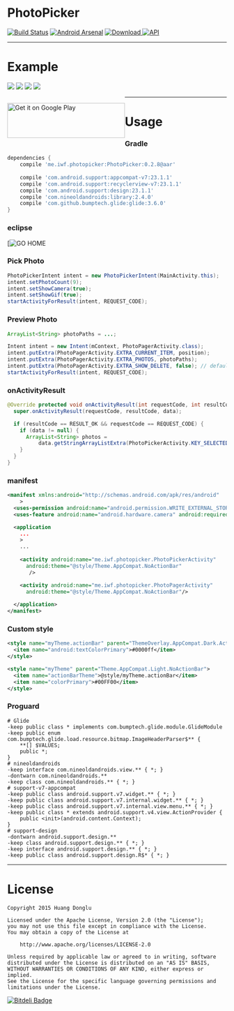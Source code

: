 
# PhotoPicker
[![Build Status](https://travis-ci.org/donglua/PhotoPicker.svg?branch=master)](https://travis-ci.org/donglua/PhotoPicker)
[![Android Arsenal](https://img.shields.io/badge/Android%20Arsenal-PhotoPicker-green.svg?style=flat)](https://android-arsenal.com/details/1/2091)
[ ![Download](https://api.bintray.com/packages/donglua/maven/PhotoPicker/images/download.svg) ](https://bintray.com/donglua/maven/PhotoPicker/_latestVersion)
[![API](https://img.shields.io/badge/API-10%2B-brightgreen.svg?style=flat)](https://android-arsenal.com/api?level=10)

---

# Example
![](http://ww2.sinaimg.cn/large/5e9a81dbgw1etra5iu80lj206z0cet8r.jpg)
![](http://ww2.sinaimg.cn/large/5e9a81dbgw1etra61rnr9j206z0ce3yu.jpg)
![](http://ww4.sinaimg.cn/large/5e9a81dbgw1etra6efl1hj206z0cewet.jpg)
![](http://ww3.sinaimg.cn/large/5e9a81dbgw1etra6q2edzj206z0cedgg.jpg)

<p style="float:left;">
 <a href="https://play.google.com/store/apps/details?id=me.iwf.PhotoPickerDemo&utm_source=global_co&utm_medium=prtnr&utm_content=Mar2515&utm_campaign=PartBadge&pcampaignid=MKT-AC-global-none-all-co-pr-py-PartBadges-Oct1515-1">
 <img HEIGHT="80" WIDTH="270" alt="Get it on Google Play" src="https://play.google.com/intl/en_us/badges/images/apps/en-play-badge.png" />
 </a>
</p>

---

# Usage

### Gradle

```groovy
dependencies {
    compile 'me.iwf.photopicker:PhotoPicker:0.2.8@aar'
    
    compile 'com.android.support:appcompat-v7:23.1.1'
    compile 'com.android.support:recyclerview-v7:23.1.1'
    compile 'com.android.support:design:23.1.1'
    compile 'com.nineoldandroids:library:2.4.0'
    compile 'com.github.bumptech.glide:glide:3.6.0'
}
```

### eclipse
[![GO HOME](http://ww4.sinaimg.cn/large/5e9a81dbgw1eu90m08v86j20dw09a3yu.jpg)

### Pick Photo
```java
PhotoPickerIntent intent = new PhotoPickerIntent(MainActivity.this);
intent.setPhotoCount(9);
intent.setShowCamera(true);
intent.setShowGif(true);
startActivityForResult(intent, REQUEST_CODE);
```

### Preview Photo

```java
ArrayList<String> photoPaths = ...;

Intent intent = new Intent(mContext, PhotoPagerActivity.class);
intent.putExtra(PhotoPagerActivity.EXTRA_CURRENT_ITEM, position);
intent.putExtra(PhotoPagerActivity.EXTRA_PHOTOS, photoPaths);
intent.putExtra(PhotoPagerActivity.EXTRA_SHOW_DELETE, false); // default is true
startActivityForResult(intent, REQUEST_CODE);
```

### onActivityResult
```java
@Override protected void onActivityResult(int requestCode, int resultCode, Intent data) {
  super.onActivityResult(requestCode, resultCode, data);

  if (resultCode == RESULT_OK && requestCode == REQUEST_CODE) {
    if (data != null) {
      ArrayList<String> photos = 
          data.getStringArrayListExtra(PhotoPickerActivity.KEY_SELECTED_PHOTOS);
    }
  }
}
```

### manifest
```xml
<manifest xmlns:android="http://schemas.android.com/apk/res/android"
    >
  <uses-permission android:name="android.permission.WRITE_EXTERNAL_STORAGE"/>
  <uses-feature android:name="android.hardware.camera" android:required="true" />

  <application
    ...
    >
    ...
    
    <activity android:name="me.iwf.photopicker.PhotoPickerActivity"
      android:theme="@style/Theme.AppCompat.NoActionBar" 
       />

    <activity android:name="me.iwf.photopicker.PhotoPagerActivity"
      android:theme="@style/Theme.AppCompat.NoActionBar"/>
    
  </application>
</manifest>
```
### Custom style
```xml
<style name="myTheme.actionBar" parent="ThemeOverlay.AppCompat.Dark.ActionBar">
  <item name="android:textColorPrimary">#0000ff</item>
</style>

<style name="myTheme" parent="Theme.AppCompat.Light.NoActionBar">
  <item name="actionBarTheme">@style/myTheme.actionBar</item>
  <item name="colorPrimary">#00FF00</item>
</style>
```

### Proguard

```
# Glide
-keep public class * implements com.bumptech.glide.module.GlideModule
-keep public enum com.bumptech.glide.load.resource.bitmap.ImageHeaderParser$** {
    **[] $VALUES;
    public *;
}
# nineoldandroids
-keep interface com.nineoldandroids.view.** { *; }
-dontwarn com.nineoldandroids.**
-keep class com.nineoldandroids.** { *; }
# support-v7-appcompat
-keep public class android.support.v7.widget.** { *; }
-keep public class android.support.v7.internal.widget.** { *; }
-keep public class android.support.v7.internal.view.menu.** { *; }
-keep public class * extends android.support.v4.view.ActionProvider {
    public <init>(android.content.Context);
}
# support-design
-dontwarn android.support.design.**
-keep class android.support.design.** { *; }
-keep interface android.support.design.** { *; }
-keep public class android.support.design.R$* { *; }
```

---


# License

    Copyright 2015 Huang Donglu

    Licensed under the Apache License, Version 2.0 (the "License");
    you may not use this file except in compliance with the License.
    You may obtain a copy of the License at

        http://www.apache.org/licenses/LICENSE-2.0

    Unless required by applicable law or agreed to in writing, software
    distributed under the License is distributed on an "AS IS" BASIS,
    WITHOUT WARRANTIES OR CONDITIONS OF ANY KIND, either express or implied.
    See the License for the specific language governing permissions and
    limitations under the License.


[![Bitdeli Badge](https://d2weczhvl823v0.cloudfront.net/donglua/photopicker/trend.png)](https://bitdeli.com/free "Bitdeli Badge")

